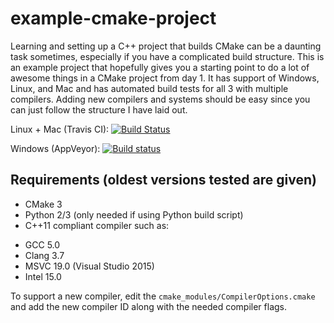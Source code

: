 # example-cmake-project

Learning and setting up a C++ project that builds CMake can be a daunting task sometimes, especially if you have a complicated build structure. This is an example project that hopefully gives you a starting point to do a lot of awesome things in a CMake project from day 1. It has support of Windows, Linux, and Mac and has automated build tests for all 3 with multiple compilers. Adding new compilers and systems should be easy since you can just follow the structure I have laid out.

Linux + Mac (Travis CI): [![Build Status](https://travis-ci.org/calebwherry/example-cmake-project.svg?branch=master)](https://travis-ci.org/calebwherry/example-cmake-project)

Windows (AppVeyor): [![Build status](https://ci.appveyor.com/api/projects/status/41xl917ixa8olab4?svg=true)](https://ci.appveyor.com/project/calebwherry/example-cmake-project)

## Requirements (oldest versions tested are given)

* CMake 3
* Python 2/3 (only needed if using Python build script)
* C++11 compliant compiler such as:
 + GCC 5.0
 + Clang 3.7
 + MSVC 19.0 (Visual Studio 2015)
 + Intel 15.0

To support a new compiler, edit the `cmake_modules/CompilerOptions.cmake` and add the new compiler ID along with the needed compiler flags.
